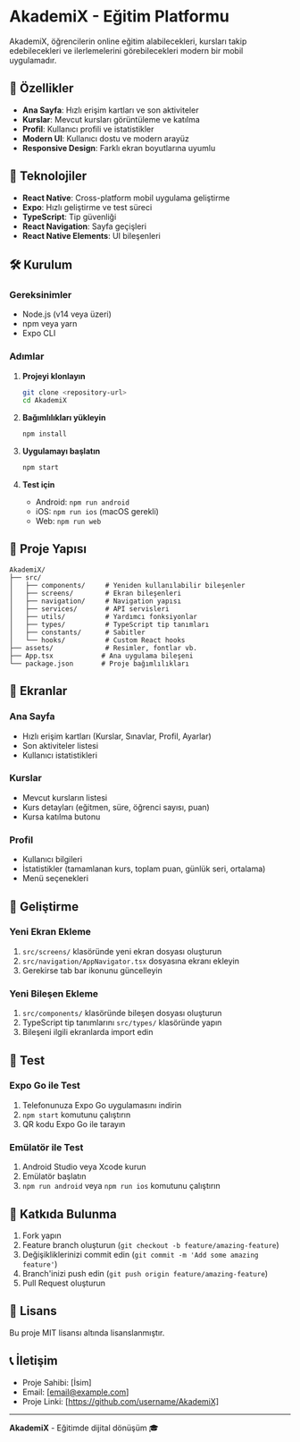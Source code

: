# AkademiX - Eğitim Platformu

AkademiX, öğrencilerin online eğitim alabilecekleri, kursları takip edebilecekleri ve ilerlemelerini görebilecekleri modern bir mobil uygulamadır.

## 🚀 Özellikler

- **Ana Sayfa**: Hızlı erişim kartları ve son aktiviteler
- **Kurslar**: Mevcut kursları görüntüleme ve katılma
- **Profil**: Kullanıcı profili ve istatistikler
- **Modern UI**: Kullanıcı dostu ve modern arayüz
- **Responsive Design**: Farklı ekran boyutlarına uyumlu

## 📱 Teknolojiler

- **React Native**: Cross-platform mobil uygulama geliştirme
- **Expo**: Hızlı geliştirme ve test süreci
- **TypeScript**: Tip güvenliği
- **React Navigation**: Sayfa geçişleri
- **React Native Elements**: UI bileşenleri

## 🛠️ Kurulum

### Gereksinimler

- Node.js (v14 veya üzeri)
- npm veya yarn
- Expo CLI

### Adımlar

1. **Projeyi klonlayın**
   ```bash
   git clone <repository-url>
   cd AkademiX
   ```

2. **Bağımlılıkları yükleyin**
   ```bash
   npm install
   ```

3. **Uygulamayı başlatın**
   ```bash
   npm start
   ```

4. **Test için**
   - Android: `npm run android`
   - iOS: `npm run ios` (macOS gerekli)
   - Web: `npm run web`

## 📁 Proje Yapısı

```
AkademiX/
├── src/
│   ├── components/     # Yeniden kullanılabilir bileşenler
│   ├── screens/        # Ekran bileşenleri
│   ├── navigation/     # Navigation yapısı
│   ├── services/       # API servisleri
│   ├── utils/          # Yardımcı fonksiyonlar
│   ├── types/          # TypeScript tip tanımları
│   ├── constants/      # Sabitler
│   └── hooks/          # Custom React hooks
├── assets/             # Resimler, fontlar vb.
├── App.tsx            # Ana uygulama bileşeni
└── package.json       # Proje bağımlılıkları
```

## 🎨 Ekranlar

### Ana Sayfa
- Hızlı erişim kartları (Kurslar, Sınavlar, Profil, Ayarlar)
- Son aktiviteler listesi
- Kullanıcı istatistikleri

### Kurslar
- Mevcut kursların listesi
- Kurs detayları (eğitmen, süre, öğrenci sayısı, puan)
- Kursa katılma butonu

### Profil
- Kullanıcı bilgileri
- İstatistikler (tamamlanan kurs, toplam puan, günlük seri, ortalama)
- Menü seçenekleri

## 🔧 Geliştirme

### Yeni Ekran Ekleme
1. `src/screens/` klasöründe yeni ekran dosyası oluşturun
2. `src/navigation/AppNavigator.tsx` dosyasına ekranı ekleyin
3. Gerekirse tab bar ikonunu güncelleyin

### Yeni Bileşen Ekleme
1. `src/components/` klasöründe bileşen dosyası oluşturun
2. TypeScript tip tanımlarını `src/types/` klasöründe yapın
3. Bileşeni ilgili ekranlarda import edin

## 📱 Test

### Expo Go ile Test
1. Telefonunuza Expo Go uygulamasını indirin
2. `npm start` komutunu çalıştırın
3. QR kodu Expo Go ile tarayın

### Emülatör ile Test
1. Android Studio veya Xcode kurun
2. Emülatör başlatın
3. `npm run android` veya `npm run ios` komutunu çalıştırın

## 🤝 Katkıda Bulunma

1. Fork yapın
2. Feature branch oluşturun (`git checkout -b feature/amazing-feature`)
3. Değişikliklerinizi commit edin (`git commit -m 'Add some amazing feature'`)
4. Branch'inizi push edin (`git push origin feature/amazing-feature`)
5. Pull Request oluşturun

## 📄 Lisans

Bu proje MIT lisansı altında lisanslanmıştır.

## 📞 İletişim

- Proje Sahibi: [İsim]
- Email: [email@example.com]
- Proje Linki: [https://github.com/username/AkademiX]

---

**AkademiX** - Eğitimde dijital dönüşüm 🎓 